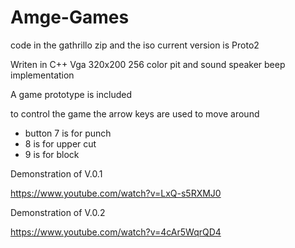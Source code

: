 # Amge-Games
code in the gathrillo zip and the iso current version is Proto2

Writen in C++ 
Vga 320x200 256 color
pit and sound speaker beep implementation

A game prototype is included



to control the game the arrow keys are used to move around 
- button 7 is for punch 
- 8 is for upper cut 
- 9 is for block


Demonstration of V.0.1

https://www.youtube.com/watch?v=LxQ-s5RXMJ0


Demonstration of V.0.2

https://www.youtube.com/watch?v=4cAr5WqrQD4
